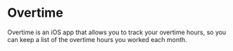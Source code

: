 # Overtime
Overtime is an iOS app that allows you to track your overtime hours, so you can keep a list of the overtime hours you worked each month.
